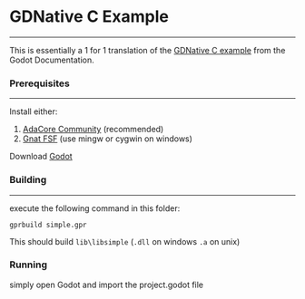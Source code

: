 # GDNative C Example

---

This is essentially a 1 for 1 translation of the [GDNative C example](https://docs.godotengine.org/en/stable/tutorials/plugins/gdnative/gdnative-c-example.html) from the Godot Documentation.

### Prerequisites

---

  Install either:
  1. [AdaCore Community](https://www.adacore.com/download) (recommended)
  2. [Gnat FSF](https://www.gnu.org/software/gnat/) (use mingw or cygwin on windows)

  Download [Godot](https://godotengine.org/download)

### Building

---

execute the following command in this folder:

```
gprbuild simple.gpr
```

This should build `lib\libsimple` (`.dll` on windows `.a` on unix)

### Running

simply open Godot and import the project.godot file
